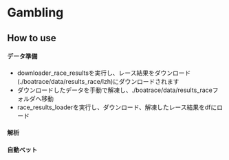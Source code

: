 # Gambling

## How to use
#### データ準備
- downloader_race_resultsを実行し、レース結果をダウンロード(./boatrace/data/results_race/lzh)にダウンロードされます
- ダウンロードしたデータを手動で解凍し、./boatrace/data/results_raceフォルダへ移動
- race_results_loaderを実行し、ダウンロード、解凍したレース結果をdfにロード



#### 解析

#### 自動ベット

